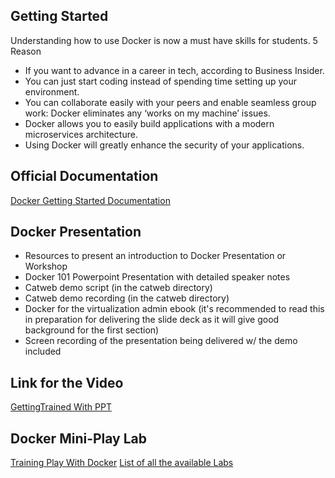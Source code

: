 ## Getting Started

Understanding how to use Docker is now a must have skills for students.
5 Reason
-  If you want to advance in a career in tech, according to Business Insider.
-  You can just start coding instead of spending time setting up your environment.
-  You can collaborate easily with your peers and enable seamless group work: Docker eliminates any ‘works on my machine’ issues.
-  Docker allows you to easily build applications with a modern microservices architecture.
-  Using Docker will greatly enhance the security of your applications.



## Official Documentation

[Docker Getting Started Documentation](https://docs.docker.com/get-started/)

## Docker Presentation 
-  Resources to present an introduction to Docker Presentation or Workshop
-  Docker 101 Powerpoint Presentation with detailed speaker notes
-  Catweb demo script (in the catweb directory)
-  Catweb demo recording (in the catweb directory)
-  Docker for the virtualization admin ebook (it's recommended to read this in preparation for delivering the slide deck as it will give good background for the first section)
-  Screen recording of the presentation being delivered w/ the demo included


## Link for the Video

[GettingTrained With PPT](https://www.youtube.com/watch?v=ccoLZ2zTB4U)

## Docker Mini-Play Lab


[Training Play With Docker](https://training.play-with-docker.com/)
[List of all the available Labs](https://training.play-with-docker.com/alacart/)

